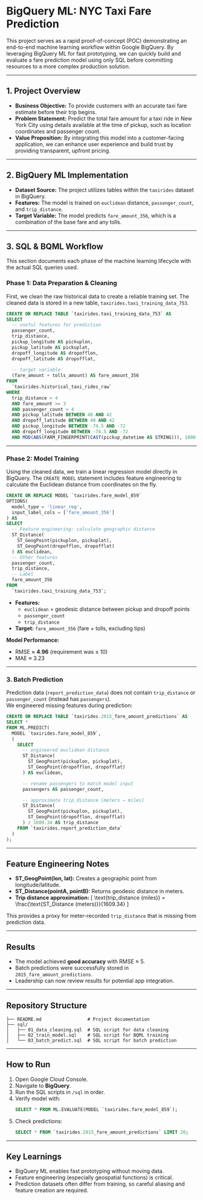 # BigQuery ML: NYC Taxi Fare Prediction

This project serves as a rapid proof-of-concept (POC) demonstrating an end-to-end machine learning workflow within Google BigQuery. By leveraging BigQuery ML for fast prototyping, we can quickly build and evaluate a fare prediction model using only SQL before committing resources to a more complex production solution.

---

## 1. Project Overview

*   **Business Objective:** To provide customers with an accurate taxi fare estimate before their trip begins.
*   **Problem Statement:** Predict the total fare amount for a taxi ride in New York City using details available at the time of pickup, such as location coordinates and passenger count.
*   **Value Proposition:** By integrating this model into a customer-facing application, we can enhance user experience and build trust by providing transparent, upfront pricing.

---

## 2. BigQuery ML Implementation

*   **Dataset Source:** The project utilizes tables within the `taxirides` dataset in BigQuery.
*   **Features:** The model is trained on `euclidean` distance, `passenger_count`, and `trip_distance`.
*   **Target Variable:** The model predicts `fare_amount_356`, which is a combination of the base fare and any tolls.

---

## 3. SQL & BQML Workflow

This section documents each phase of the machine learning lifecycle with the actual SQL queries used.

### Phase 1: Data Preparation & Cleaning

First, we clean the raw historical data to create a reliable training set. The cleaned data is stored in a new table, `taxirides.taxi_training_data_753`.

```sql
CREATE OR REPLACE TABLE `taxirides.taxi_training_data_753` AS
SELECT
  -- useful features for prediction
  passenger_count,
  trip_distance,
  pickup_longitude AS pickuplon,
  pickup_latitude AS pickuplat,
  dropoff_longitude AS dropofflon,
  dropoff_latitude AS dropofflat,
  
  -- target variable
  (fare_amount + tolls_amount) AS fare_amount_356
FROM
  `taxirides.historical_taxi_rides_raw`
WHERE
  trip_distance > 4
  AND fare_amount >= 3
  AND passenger_count > 4
  AND pickup_latitude BETWEEN 40 AND 42
  AND dropoff_latitude BETWEEN 40 AND 42
  AND pickup_longitude BETWEEN -74.5 AND -72
  AND dropoff_longitude BETWEEN -74.5 AND -72
  AND MOD(ABS(FARM_FINGERPRINT(CAST(pickup_datetime AS STRING))), 1000) = 1;
```

---

### Phase 2: Model Training

Using the cleaned data, we train a linear regression model directly in BigQuery. The `CREATE MODEL` statement includes feature engineering to calculate the Euclidean distance from coordinates on the fly.

```sql
CREATE OR REPLACE MODEL `taxirides.fare_model_859`
OPTIONS(
  model_type = 'linear_reg',
  input_label_cols = ['fare_amount_356']
) AS
SELECT
  -- Feature engineering: calculate geographic distance
  ST_Distance(
    ST_GeogPoint(pickuplon, pickuplat),
    ST_GeogPoint(dropofflon, dropofflat)
  ) AS euclidean,
  -- Other features
  passenger_count,
  trip_distance,
  -- Label
  fare_amount_356
FROM
  `taxirides.taxi_training_data_753`;
```

- **Features:**
  - `euclidean` = geodesic distance between pickup and dropoff points
  - `passenger_count`
  - `trip_distance`
- **Target:** `fare_amount_356` (fare + tolls, excluding tips)

**Model Performance:**  
- RMSE ≈ **4.96** (requirement was ≤ 10)  
- MAE ≈ 3.23  

---

### 3. Batch Prediction
Prediction data (`report_prediction_data`) does not contain `trip_distance` or `passenger_count` (instead has `passengers`).  
We engineered missing features during prediction:

```sql
CREATE OR REPLACE TABLE `taxirides.2015_fare_amount_predictions` AS
SELECT *
FROM ML.PREDICT(
  MODEL `taxirides.fare_model_859`,
  (
    SELECT
      -- engineered euclidean distance
      ST_Distance(
        ST_GeogPoint(pickuplon, pickuplat),
        ST_GeogPoint(dropofflon, dropofflat)
      ) AS euclidean,

      -- rename passengers to match model input
      passengers AS passenger_count,

      -- approximate trip_distance (meters → miles)
      ST_Distance(
        ST_GeogPoint(pickuplon, pickuplat),
        ST_GeogPoint(dropofflon, dropofflat)
      ) / 1609.34 AS trip_distance
    FROM `taxirides.report_prediction_data`
  )
);
```

---

## Feature Engineering Notes

- **ST_GeogPoint(lon, lat):** Creates a geographic point from longitude/latitude.  
- **ST_Distance(pointA, pointB):** Returns geodesic distance in meters.  
- **Trip distance approximation:**
  \[
  \text{trip\_distance (miles)} = \frac{\text{ST\_Distance (meters)}}{1609.34}
  \]

This provides a proxy for meter-recorded `trip_distance` that is missing from prediction data.

---

## Results
- The model achieved **good accuracy** with RMSE ≈ 5.  
- Batch predictions were successfully stored in `2015_fare_amount_predictions`.  
- Leadership can now review results for potential app integration.

---

## Repository Structure
```
├── README.md                 # Project documentation
├── sql/
│   ├── 01_data_cleaning.sql  # SQL script for data cleaning
│   ├── 02_train_model.sql    # SQL script for BQML training
│   └── 03_batch_predict.sql  # SQL script for batch prediction
```

---

## How to Run
1. Open Google Cloud Console.  
2. Navigate to **BigQuery**.  
3. Run the SQL scripts in `/sql` in order.  
4. Verify model with:
   ```sql
   SELECT * FROM ML.EVALUATE(MODEL `taxirides.fare_model_859`);
   ```
5. Check predictions:
   ```sql
   SELECT * FROM `taxirides.2015_fare_amount_predictions` LIMIT 20;
   ```

---

## Key Learnings
- BigQuery ML enables fast prototyping without moving data.  
- Feature engineering (especially geospatial functions) is critical.  
- Prediction datasets often differ from training, so careful aliasing and feature creation are required.  
